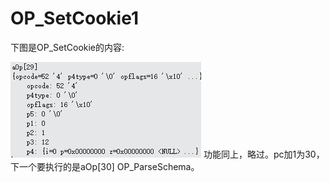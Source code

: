 # OP_SetCookie1
下图是OP_SetCookie的内容:

 ![]( 4-5-33.jpg)
功能同上，略过。pc加1为30，下一个要执行的是aOp[30] OP_ParseSchema。
